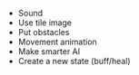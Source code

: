 
+ Sound
+ Use tile image
+ Put obstacles
+ Movement animation
+ Make smarter AI
+ Create a new state (buff/heal)
